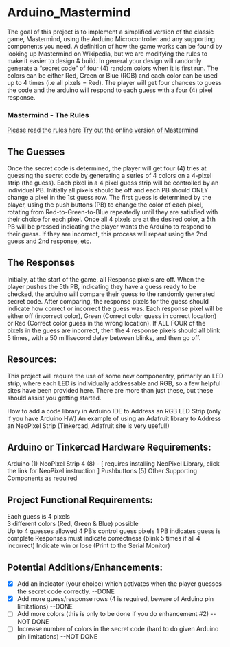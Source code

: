 # Arduino_Mastermind
The goal of this project is to implement a simplified version of the classic game, Mastermind, using the Arduino Microcontroller and any supporting components you need.  A definition of how the game works can be found by looking up Mastermind on Wikipedia, but we are modifying the rules to make it easier to design & build.  In general your design will randomly generate a “secret code” of four (4) random colors when it is first run.  The colors can be either Red, Green or Blue (RGB) and each color can be used up to 4 times (i.e all pixels = Red).  The player will get four chances to guess the code and the arduino will respond to each guess with a four (4) pixel response.

### Mastermind - The Rules
[Please read the rules here](https://webgamesonline.com/mastermind/rules.php)
[Try out the online version of Mastermind](https://webgamesonline.com/mastermind/index.php)

## The Guesses
Once the secret code is determined, the player will get four (4) tries at guessing the secret code by generating a series of 4 colors on a 4-pixel strip (the guess).  Each pixel in a 4 pixel guess strip will be controlled by an individual PB.  Initially all pixels should be off and each PB should ONLY change a pixel in the 1st guess row.  The first guess is determined by the player, using the push buttons (PB) to change the color of each pixel, rotating from Red-to-Green-to-Blue repeatedly until they are satisfied with their choice for each pixel.  Once all 4 pixels are at the desired color, a 5th PB will be pressed indicating the player wants the Arduino to respond to their guess.  If they are incorrect, this process will repeat using the 2nd guess and 2nd response, etc.

## The Responses
Initially, at the start of the game, all Response pixels are off.  When the player pushes the 5th PB, indicating they have a guess ready to be checked, the arduino will compare their guess to the randomly generated secret code.  After comparing, the response pixels for the guess should indicate how correct or incorrect the guess was.  Each response pixel will be either off (incorrect color), Green (Correct color guess in correct location) or Red (Correct color guess in the wrong location).  If ALL FOUR of the pixels in the guess are incorrect, then the 4 response pixels should all blink 5 times, with a 50 millisecond delay between blinks, and then go off.

## Resources:
This project will require the use of some new componentry, primarily an LED strip, where each LED is individually addressable and RGB, so a few helpful sites have been provided here.  There are more than just these, but these should assist you getting started.

How to add a code library in Arduino IDE to Address an RGB LED Strip (only if you have Arduino HW)
An example of using an Adafruit library to Address an NeoPixel Strip (Tinkercad, Adafruit site is very useful!)

## Arduino or Tinkercad Hardware Requirements:
Arduino (1)
NeoPixel Strip 4 (8) - [ requires installing NeoPixel Library, click the link for NeoPixel instruction ]
Pushbuttons (5)
Other Supporting Components as required

## Project Functional Requirements:
Each guess is 4 pixels <br>
3 different colors (Red, Green & Blue) possible <br>
Up to 4 guesses allowed
4 PB’s control guess pixels
1 PB indicates guess is complete
Responses must indicate correctness (blink 5 times if all 4 incorrect)
Indicate win or lose (Print to the Serial Monitor)

## Potential Additions/Enhancements:
- [x] Add an indicator (your choice) which activates when the player guesses the secret code correctly. --DONE 
- [x] Add more guess/response rows (4 is required, beware of Arduino pin limitations)                   --DONE
- [ ] Add more colors (this is only to be done if you do enhancement #2)                                --NOT DONE
- [ ] Increase number of colors in the secret code (hard to do given Arduino pin limitations)            --NOT DONE
